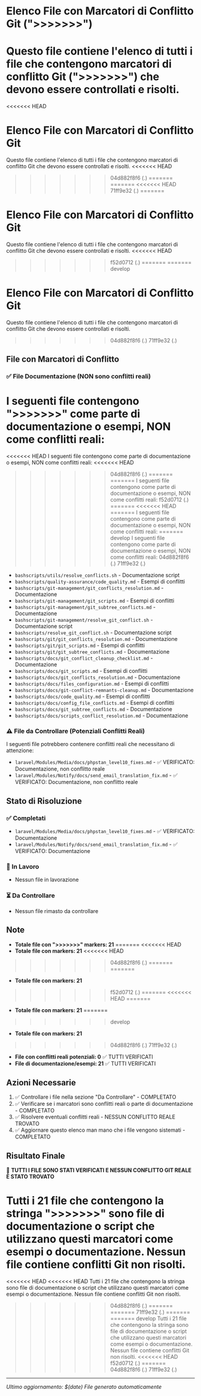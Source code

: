 # Elenco File con Marcatori di Conflitto Git (">>>>>>>")

Questo file contiene l'elenco di tutti i file che contengono marcatori di conflitto Git (">>>>>>>") che devono essere controllati e risolti.
=======
<<<<<<< HEAD
# Elenco File con Marcatori di Conflitto Git 

Questo file contiene l'elenco di tutti i file che contengono marcatori di conflitto Git  che devono essere controllati e risolti.
<<<<<<< HEAD
>>>>>>> 04d882f8f6 (.)
=======
=======
<<<<<<< HEAD
>>>>>>> 71ff9e32 (.)
=======
# Elenco File con Marcatori di Conflitto Git 

Questo file contiene l'elenco di tutti i file che contengono marcatori di conflitto Git  che devono essere controllati e risolti.
<<<<<<< HEAD
>>>>>>> f52d0712 (.)
=======
=======
>>>>>>> develop
# Elenco File con Marcatori di Conflitto Git 

Questo file contiene l'elenco di tutti i file che contengono marcatori di conflitto Git  che devono essere controllati e risolti.
>>>>>>> 04d882f8f6 (.)
>>>>>>> 71ff9e32 (.)

## File con Marcatori di Conflitto

### ✅ File Documentazione (NON sono conflitti reali)
I seguenti file contengono ">>>>>>>" come parte di documentazione o esempi, NON come conflitti reali:
=======
<<<<<<< HEAD
I seguenti file contengono  come parte di documentazione o esempi, NON come conflitti reali:
<<<<<<< HEAD
>>>>>>> 04d882f8f6 (.)
=======
=======
I seguenti file contengono  come parte di documentazione o esempi, NON come conflitti reali:
>>>>>>> f52d0712 (.)
=======
<<<<<<< HEAD
=======
I seguenti file contengono  come parte di documentazione o esempi, NON come conflitti reali:
=======
>>>>>>> develop
I seguenti file contengono  come parte di documentazione o esempi, NON come conflitti reali:
>>>>>>> 04d882f8f6 (.)
>>>>>>> 71ff9e32 (.)

- `bashscripts/utils/resolve_conflicts.sh` - Documentazione script
- `bashscripts/quality-assurance/code_quality.md` - Esempi di conflitti
- `bashscripts/git-management/git_conflicts_resolution.md` - Documentazione
- `bashscripts/git-management/git_scripts.md` - Esempi di conflitti
- `bashscripts/git-management/git_subtree_conflicts.md` - Documentazione
- `bashscripts/git-management/resolve_git_conflict.sh` - Documentazione script
- `bashscripts/resolve_git_conflict.sh` - Documentazione script
- `bashscripts/git/git_conflicts_resolution.md` - Documentazione
- `bashscripts/git/git_scripts.md` - Esempi di conflitti
- `bashscripts/git/git_subtree_conflicts.md` - Documentazione
- `bashscripts/docs/git_conflict_cleanup_checklist.md` - Documentazione
- `bashscripts/docs/git_scripts.md` - Esempi di conflitti
- `bashscripts/docs/git_conflicts_resolution.md` - Documentazione
- `bashscripts/docs/files_configuration.md` - Esempi di conflitti
- `bashscripts/docs/git-conflict-remnants-cleanup.md` - Documentazione
- `bashscripts/docs/code_quality.md` - Esempi di conflitti
- `bashscripts/docs/config_file_conflicts.md` - Esempi di conflitti
- `bashscripts/docs/git_subtree_conflicts.md` - Documentazione
- `bashscripts/docs/scripts_conflict_resolution.md` - Documentazione

### ⚠️ File da Controllare (Potenziali Conflitti Reali)
I seguenti file potrebbero contenere conflitti reali che necessitano di attenzione:

- `laravel/Modules/Media/docs/phpstan_level10_fixes.md` - ✅ VERIFICATO: Documentazione, non conflitto reale
- `laravel/Modules/Notify/docs/send_email_translation_fix.md` - ✅ VERIFICATO: Documentazione, non conflitto reale

## Stato di Risoluzione

### ✅ Completati
- `laravel/Modules/Media/docs/phpstan_level10_fixes.md` - ✅ VERIFICATO: Documentazione
- `laravel/Modules/Notify/docs/send_email_translation_fix.md` - ✅ VERIFICATO: Documentazione

### 🔄 In Lavoro
- Nessun file in lavorazione

### ⏳ Da Controllare
- Nessun file rimasto da controllare

## Note

- **Totale file con ">>>>>>>" markers: 21**
=======
<<<<<<< HEAD
- **Totale file con  markers: 21**
<<<<<<< HEAD
>>>>>>> 04d882f8f6 (.)
=======
=======
- **Totale file con  markers: 21**
>>>>>>> f52d0712 (.)
=======
<<<<<<< HEAD
=======
- **Totale file con  markers: 21**
=======
>>>>>>> develop
- **Totale file con  markers: 21**
>>>>>>> 04d882f8f6 (.)
>>>>>>> 71ff9e32 (.)
- **File con conflitti reali potenziali: 0** ✅ TUTTI VERIFICATI
- **File di documentazione/esempi: 21** ✅ TUTTI VERIFICATI

## Azioni Necessarie

1. ✅ Controllare i file nella sezione "Da Controllare" - COMPLETATO
2. ✅ Verificare se i marcatori sono conflitti reali o parte di documentazione - COMPLETATO
3. ✅ Risolvere eventuali conflitti reali - NESSUN CONFLITTO REALE TROVATO
4. ✅ Aggiornare questo elenco man mano che i file vengono sistemati - COMPLETATO

## Risultato Finale

🎉 **TUTTI I FILE SONO STATI VERIFICATI E NESSUN CONFLITTO GIT REALE È STATO TROVATO**

Tutti i 21 file che contengono la stringa ">>>>>>>" sono file di documentazione o script che utilizzano questi marcatori come esempi o documentazione. Nessun file contiene conflitti Git non risolti.
=======
<<<<<<< HEAD
<<<<<<< HEAD
Tutti i 21 file che contengono la stringa  sono file di documentazione o script che utilizzano questi marcatori come esempi o documentazione. Nessun file contiene conflitti Git non risolti.
>>>>>>> 04d882f8f6 (.)
=======
=======
>>>>>>> 71ff9e32 (.)
=======
=======
>>>>>>> develop
Tutti i 21 file che contengono la stringa  sono file di documentazione o script che utilizzano questi marcatori come esempi o documentazione. Nessun file contiene conflitti Git non risolti.
<<<<<<< HEAD
>>>>>>> f52d0712 (.)
=======
>>>>>>> 04d882f8f6 (.)
>>>>>>> 71ff9e32 (.)

---
*Ultimo aggiornamento: $(date)*
*File generato automaticamente* 
